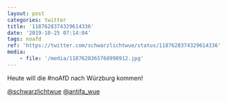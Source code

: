 ```yaml
---
layout: post
categories: twitter
title: '1187628374329614336'
date: '2019-10-25 07:14:04'
tags: noafd
ref: 'https://twitter.com/schwarzlichtwue/status/1187628374329614336'
media:
    - file: '/media/1187628365768998912.jpg'
---
```

Heute will die #noAfD nach Würzburg kommen!  


[@schwarzlichtwue](https://twitter.com/schwarzlichtwue) [@antifa_wue](https://twitter.com/antifa_wue) 

